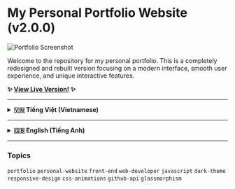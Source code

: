 # My Personal Portfolio Website (v2.0.0)

![Portfolio Screenshot](assets/mainpage.PNG)
<!-- QUAN TRỌNG: Hãy chụp một bức ảnh đẹp của trang web mới và lưu nó với tên là "screenshot.png" trong thư mục "assets" của bạn -->

Welcome to the repository for my personal portfolio. This is a completely redesigned and rebuilt version focusing on a modern interface, smooth user experience, and unique interactive features.

**✨ [View Live Version!](https://tranhuudat2004.github.io/) ✨**

---

<details>
<summary><strong>🇻🇳 Tiếng Việt (Vietnamese)</strong></summary>

## 🚀 Giới thiệu

Dự án này là phiên bản nâng cấp toàn diện từ portfolio cũ của tôi. Mục tiêu là tạo ra một không gian trực tuyến không chỉ để trưng bày các dự án và kỹ năng, mà còn để thể hiện đam mê của tôi đối với thiết kế đẹp, code hiệu quả và các công nghệ web hiện đại.

Trang web được xây dựng với triết lý "dark mode" chủ đạo, kết hợp hiệu ứng "glassmorphism" để tạo chiều sâu và sự tinh tế.

---

## 🎨 Các tính năng chính

-   **Thiết kế Hiện đại & Responsive:** Giao diện tối (dark theme) thân thiện với mắt, tự động điều chỉnh hoàn hảo trên mọi thiết bị từ desktop, tablet đến mobile.
-   **Animation Tương tác:** Các phần tử sẽ xuất hiện và biến mất mượt mà khi người dùng cuộn trang, tạo ra một trải nghiệm sống động và tập trung.
-   **Kỹ năng động từ GitHub API:** Phần "Technical Stack" không phải là dữ liệu tĩnh. Nó tự động lấy các ngôn ngữ lập trình tôi sử dụng nhiều nhất trực tiếp từ tài khoản GitHub của tôi thông qua API, đảm bảo danh sách kỹ năng luôn được cập nhật.
-   **Thanh điều hướng thông minh:** Vạch chỉ báo (indicator) di chuyển mượt mà theo từng mục khi người dùng cuộn hoặc nhấp chuột.
-   **Trình phát nhạc:** Một widget nhỏ cho phép khách truy cập nghe những bản nhạc yêu thích của tôi, thể hiện một chút cá tính cá nhân.
-   **Hiệu ứng Glassmorphism:** Các thẻ (card) được thiết kế với hiệu ứng kính mờ, tạo cảm giác hiện đại và có chiều sâu.

---

## 🛠️ Ngăn xếp Công nghệ

Dự án này được xây dựng hoàn toàn từ gốc với các công nghệ web cốt lõi:

-   **HTML5:** Cấu trúc ngữ nghĩa và chuẩn SEO.
-   **CSS3:**
    -   Sử dụng biến CSS (CSS Variables) để quản lý màu sắc và theme một cách nhất quán.
    -   Layout hiện đại với **CSS Grid** và **Flexbox**.
    -   Animations và Transitions mượt mà.
-   **JavaScript (ES6+):**
    -   Thao tác với DOM để tạo các tính năng tương tác.
    -   Sử dụng **`fetch` API** để gọi dữ liệu từ GitHub.
    -   **`IntersectionObserver`** để tối ưu hóa hiệu năng cho các animation khi cuộn.
-   **API:** GitHub API
-   **Thư viện:** Font Awesome (cho các icon).
-   **Deployment:** GitHub Pages.

---

## ⚙️ Thiết lập và Chạy cục bộ

Nếu bạn muốn xem hoặc thử nghiệm trang web này trên máy của mình:

1.  **Clone a repository:**
    ```bash
    git clone https://github.com/TranHuuDat2004/TranHuuDat2004.github.io.git
    ```

2.  **Điều hướng đến thư mục dự án:**
    ```bash
    cd TranHuuDat2004.github.io
    ```

3.  **Mở file `index.html`:**
    -   Bạn có thể mở trực tiếp bằng trình duyệt.
    -   **Gợi ý:** Để có trải nghiệm tốt nhất, hãy sử dụng một tiện ích mở rộng máy chủ trực tiếp (live server) trong trình soạn thảo code của bạn (ví dụ: **Live Server** cho Visual Studio Code).

---

## 📫 Liên hệ

Nếu bạn có bất kỳ câu hỏi nào hoặc muốn kết nối, đừng ngần ngại liên hệ với tôi qua:

-   **LinkedIn:** [linkedin.com/in/tranhuudat2004](https://linkedin.com/in/tranhuudat2004)
-   **Email:** [tranhuudat.cv@gmail.com](mailto:tranhuudat.cv@gmail.com)

Cảm ơn bạn đã ghé thăm!

</details>

---

<details>
<summary><strong>🇬🇧 English (Tiếng Anh)</strong></summary>

## 🚀 About This Project

This project is a complete overhaul of my old portfolio. The goal was to create an online space not only to showcase my projects and skills but also to express my passion for beautiful design, efficient code, and modern web technologies.

The website is built with a "dark mode" philosophy, incorporating the "glassmorphism" effect to create depth and sophistication.

---

## 🎨 Key Features

-   **Modern & Responsive Design:** A user-friendly dark theme that adapts perfectly to all devices, from desktops and tablets to mobile phones.
-   **Interactive Animations:** Elements smoothly appear and disappear as the user scrolls, creating a dynamic and focused experience.
-   **Dynamic Skills from GitHub API:** The "Technical Stack" section is not static. It automatically fetches my most-used programming languages directly from my GitHub account via the API, ensuring the skill list is always up-to-date.
-   **Smart Navigation Bar:** The active indicator smoothly follows each menu item as the user scrolls or clicks.
-   **Music Player:** A small widget that allows visitors to listen to my favorite music, adding a personal touch.
-   **Glassmorphism Effect:** Cards are designed with a frosted-glass effect, giving a modern and layered feel.

---

## 🛠️ Tech Stack

This project was built from scratch with core web technologies:

-   **HTML5:** Semantic structure and SEO standards.
-   **CSS3:**
    -   Utilizes CSS Variables for consistent color and theme management.
    -   Modern layouts with **CSS Grid** and **Flexbox**.
    -   Smooth Animations and Transitions.
-   **JavaScript (ES6+):**
    -   DOM manipulation for interactive features.
    -   Uses the **`fetch` API** to call data from GitHub.
    -   **`IntersectionObserver`** to optimize performance for scroll-based animations.
-   **API:** GitHub API
-   **Library:** Font Awesome (for icons).
-   **Deployment:** GitHub Pages.

---

## ⚙️ Local Setup

If you want to view or test this website on your local machine:

1.  **Clone the repository:**
    ```bash
    git clone https://github.com/TranHuuDat2004/TranHuuDat2004.github.io.git
    ```

2.  **Navigate to the project directory:**
    ```bash
    cd TranHuuDat2004.github.io
    ```

3.  **Open the `index.html` file:**
    -   You can open it directly with your browser.
    -   **Tip:** For the best experience, use a live server extension in your code editor (e.g., **Live Server** for Visual Studio Code).

---

## 📫 Connect with Me

If you have any questions or would like to connect, feel free to reach out to me via:

-   **LinkedIn:** [linkedin.com/in/tranhuudat2004](https://linkedin.com/in/tranhuudat2004)
-   **Email:** [tranhuudat.cv@gmail.com](mailto:tranhuudat.cv@gmail.com)

Thank you for visiting!

</details>

---

### Topics

`portfolio` `personal-website` `front-end` `web-developer` `javascript` `dark-theme` `responsive-design` `css-animations` `github-api` `glassmorphism`